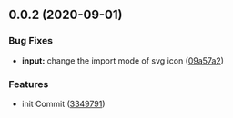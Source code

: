 ## 0.0.2 (2020-09-01)


### Bug Fixes

* **input:** change the import mode of svg icon ([09a57a2](https://github.com/SSSensational/custom-ui/commit/09a57a22c24c511bf29a9ec0f7246afb1f774c8b))


### Features

* init Commit ([3349791](https://github.com/SSSensational/custom-ui/commit/334979132a0194db45c206784dec431bbb3b70d8))



